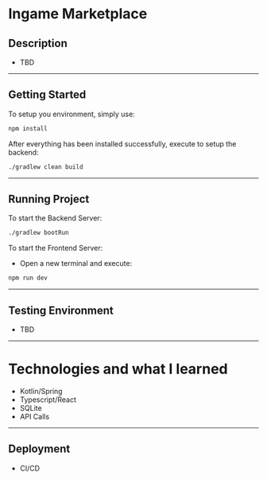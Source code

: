 # Ingame Marketplace

## Description
- TBD
---
## Getting Started
To setup you environment, simply use:
```sh
npm install
```
After everything has been installed successfully, execute to setup the backend:
```sh
./gradlew clean build
```
---
## Running Project
To start the Backend Server:
```sh
./gradlew bootRun
```
To start the Frontend Server:
- Open a new terminal and execute:

```sh
npm run dev
```
---
## Testing Environment
- TBD
---
# Technologies and what I learned
- Kotlin/Spring
- Typescript/React
- SQLite
- API Calls
---

## Deployment
- CI/CD